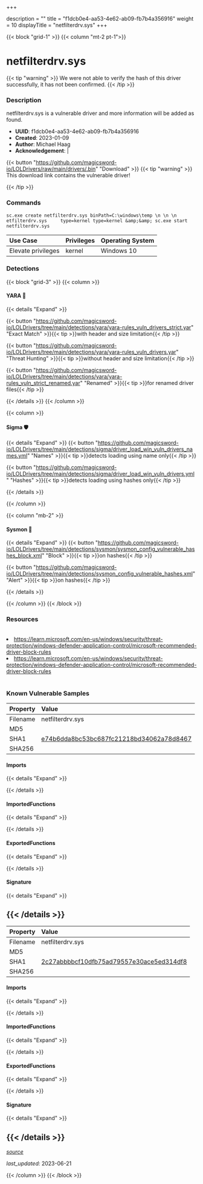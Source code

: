 +++

description = ""
title = "f1dcb0e4-aa53-4e62-ab09-fb7b4a356916"
weight = 10
displayTitle = "netfilterdrv.sys"
+++


{{< block "grid-1" >}}
{{< column "mt-2 pt-1">}}


# netfilterdrv.sys


{{< tip "warning" >}}
We were not able to verify the hash of this driver successfully, it has not been confirmed.
{{< /tip >}}


### Description

netfilterdrv.sys is a vulnerable driver and more information will be added as found.
- **UUID**: f1dcb0e4-aa53-4e62-ab09-fb7b4a356916
- **Created**: 2023-01-09
- **Author**: Michael Haag
- **Acknowledgement**:  | [](https://twitter.com/)

{{< button "https://github.com/magicsword-io/LOLDrivers/raw/main/drivers/.bin" "Download" >}}
{{< tip "warning" >}}
This download link contains the vulnerable driver!

{{< /tip >}}

### Commands

```
sc.exe create netfilterdrv.sys binPath=C:\windows\temp \n \n \n  etfilterdrv.sys     type=kernel type=kernel &amp;&amp; sc.exe start netfilterdrv.sys
```


| Use Case | Privileges | Operating System | 
|:---- | ---- | ---- |
| Elevate privileges | kernel | Windows 10 |



### Detections


{{< block "grid-3" >}}
{{< column >}}
#### YARA 🏹
{{< details "Expand" >}}

{{< button "https://github.com/magicsword-io/LOLDrivers/tree/main/detections/yara/yara-rules_vuln_drivers_strict.yar" "Exact Match" >}}{{< tip >}}with header and size limitation{{< /tip >}} 

{{< button "https://github.com/magicsword-io/LOLDrivers/tree/main/detections/yara/yara-rules_vuln_drivers.yar" "Threat Hunting" >}}{{< tip >}}without header and size limitation{{< /tip >}} 

{{< button "https://github.com/magicsword-io/LOLDrivers/tree/main/detections/yara/yara-rules_vuln_strict_renamed.yar" "Renamed" >}}{{< tip >}}for renamed driver files{{< /tip >}} 


{{< /details >}}
{{< /column >}}



{{< column >}}

#### Sigma 🛡️
{{< details "Expand" >}}
{{< button "https://github.com/magicsword-io/LOLDrivers/tree/main/detections/sigma/driver_load_win_vuln_drivers_names.yml" "Names" >}}{{< tip >}}detects loading using name only{{< /tip >}} 


{{< button "https://github.com/magicsword-io/LOLDrivers/tree/main/detections/sigma/driver_load_win_vuln_drivers.yml" "Hashes" >}}{{< tip >}}detects loading using hashes only{{< /tip >}} 

{{< /details >}}

{{< /column >}}


{{< column "mb-2" >}}

#### Sysmon 🔎
{{< details "Expand" >}}
{{< button "https://github.com/magicsword-io/LOLDrivers/tree/main/detections/sysmon/sysmon_config_vulnerable_hashes_block.xml" "Block" >}}{{< tip >}}on hashes{{< /tip >}} 

{{< button "https://github.com/magicsword-io/LOLDrivers/tree/main/detections/sysmon_config_vulnerable_hashes.xml" "Alert" >}}{{< tip >}}on hashes{{< /tip >}} 

{{< /details >}}

{{< /column >}}
{{< /block >}}


### Resources
<br>
<li><a href=" https://learn.microsoft.com/en-us/windows/security/threat-protection/windows-defender-application-control/microsoft-recommended-driver-block-rules"> https://learn.microsoft.com/en-us/windows/security/threat-protection/windows-defender-application-control/microsoft-recommended-driver-block-rules</a></li>
<li><a href="https://learn.microsoft.com/en-us/windows/security/threat-protection/windows-defender-application-control/microsoft-recommended-driver-block-rules">https://learn.microsoft.com/en-us/windows/security/threat-protection/windows-defender-application-control/microsoft-recommended-driver-block-rules</a></li>
<br>

### Known Vulnerable Samples

| Property           | Value |
|:-------------------|:------|
| Filename           | netfilterdrv.sys |
| MD5                | [](https://www.virustotal.com/gui/file/) |
| SHA1               | [e74b6dda8bc53bc687fc21218bd34062a78d8467](https://www.virustotal.com/gui/file/e74b6dda8bc53bc687fc21218bd34062a78d8467) |
| SHA256             | [](https://www.virustotal.com/gui/file/) |


#### Imports
{{< details "Expand" >}}

{{< /details >}}
#### ImportedFunctions
{{< details "Expand" >}}

{{< /details >}}
#### ExportedFunctions
{{< details "Expand" >}}

{{< /details >}}

#### Signature
{{< details "Expand" >}}

{{< /details >}}
-----
| Property           | Value |
|:-------------------|:------|
| Filename           | netfilterdrv.sys |
| MD5                | [](https://www.virustotal.com/gui/file/) |
| SHA1               | [2c27abbbbcf10dfb75ad79557e30ace5ed314df8](https://www.virustotal.com/gui/file/2c27abbbbcf10dfb75ad79557e30ace5ed314df8) |
| SHA256             | [](https://www.virustotal.com/gui/file/) |


#### Imports
{{< details "Expand" >}}

{{< /details >}}
#### ImportedFunctions
{{< details "Expand" >}}

{{< /details >}}
#### ExportedFunctions
{{< details "Expand" >}}

{{< /details >}}

#### Signature
{{< details "Expand" >}}

{{< /details >}}
-----



[*source*](https://github.com/magicsword-io/LOLDrivers/tree/main/yaml/f1dcb0e4-aa53-4e62-ab09-fb7b4a356916.yaml)

*last_updated:* 2023-06-21








{{< /column >}}
{{< /block >}}
